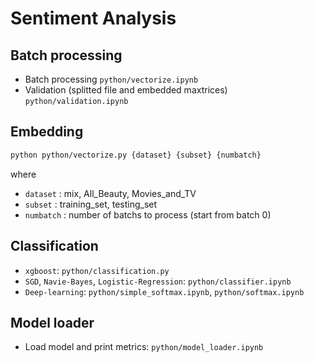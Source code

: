 # Sentiment Analysis

## Batch processing

- Batch processing `python/vectorize.ipynb`
- Validation (splitted file and embedded maxtrices) `python/validation.ipynb`

## Embedding

```sh
python python/vectorize.py {dataset} {subset} {numbatch}
```

where 
- `dataset` : mix, All_Beauty, Movies_and_TV
- `subset` : training_set, testing_set
- `numbatch` : number of batchs to process (start from batch 0)

## Classification

- `xgboost`: `python/classification.py`
- `SGD`, `Navie-Bayes`, `Logistic-Regression`: `python/classifier.ipynb`
- `Deep-learning`: `python/simple_softmax.ipynb`, `python/softmax.ipynb`

## Model loader

- Load model and print metrics: `python/model_loader.ipynb`
